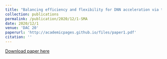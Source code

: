```yaml
---
title: "Balancing efficiency and flexibility for DNN acceleration via temporal GPU-systolic array integration"
collection: publications
permalink: /publication/2020/12/1-SMA
date: 2020/12/1
venue: 'DAC 20'
paperurl: 'http://academicpages.github.io/files/paper1.pdf'
citation: ''
---
```


<a href='http://academicpages.github.io/files/paper1.pdf'>Download paper here</a>

